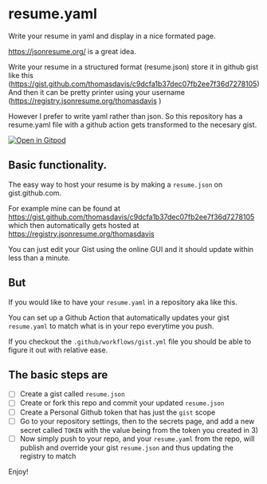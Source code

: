 # resume.yaml
Write your resume in yaml and display in a nice formated page.

https://jsonresume.org/ is a great idea. 

Write your resume in a structured format (resume.json) 
store it in github gist like this (https://gist.github.com/thomasdavis/c9dcfa1b37dec07fb2ee7f36d7278105)
And then it can be pretty printer using your username (https://registry.jsonresume.org/thomasdavis )

However I prefer to write yaml rather than json.
So this repository has a resume.yaml file with a github action gets transformed to the necesary gist.

[![Open in Gitpod](https://gitpod.io/button/open-in-gitpod.svg)](https://gitpod.io/#https://github.com/elviejo79/)

## Basic functionality.
The easy way to host your resume is by making a `resume.json` on gist.github.com. 

For example mine can be found at https://gist.github.com/thomasdavis/c9dcfa1b37dec07fb2ee7f36d7278105 which then automatically gets hosted at https://registry.jsonresume.org/thomasdavis 

You can just edit your Gist using the online GUI and it should update within less than a minute. 

## But

If you would like to have your `resume.yaml` in a repository aka like this. 

You can set up a Github Action that automatically updates your gist `resume.yaml` to match what is in your repo everytime you push. 

If you checkout the `.github/workflows/gist.yml` file you should be able to figure it out with relative ease.  

## The basic steps are 

- [ ] Create a gist called `resume.json`
- [ ] Create or fork this repo and commit your updated `resume.json` 
- [ ] Create a Personal Github token that has just the `gist` scope 
- [ ] Go to your repository settings, then to the secrets page, and add a new secret called `TOKEN` with the value being from the token you created in 3) 
- [ ] Now simply push to your repo, and your `resume.yaml` from the repo, will publish and override your gist `resume.json` and thus updating the registry to match

Enjoy!

